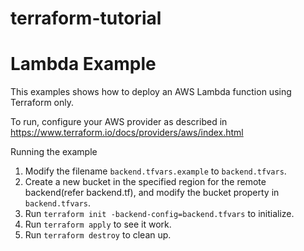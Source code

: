 # terraform-tutorial

# Lambda Example

This examples shows how to deploy an AWS Lambda function using Terraform only.

To run, configure your AWS provider as described in https://www.terraform.io/docs/providers/aws/index.html

Running the example

1. Modify the filename `backend.tfvars.example` to `backend.tfvars`.
2. Create a new bucket in the specified region for the remote backend(refer backend.tf), and modify the bucket property in `backend.tfvars`.
3. Run `terraform init -backend-config=backend.tfvars` to initialize.
4. Run `terraform apply` to see it work.
5. Run `terraform destroy` to clean up.
